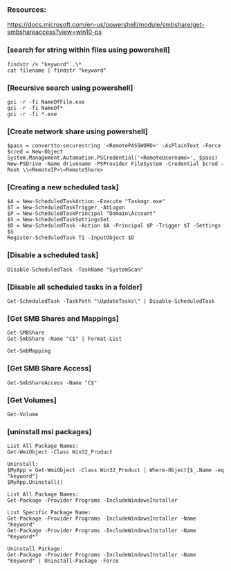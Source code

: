 ### Resources:
https://docs.microsoft.com/en-us/powershell/module/smbshare/get-smbshareaccess?view=win10-ps  


### [search for string within files using powershell]
```
findstr /s "keyword" .\*
cat filename | findstr "keyword"
```

### [Recursive search using powershell]
```
gci -r -fi NameOfFile.exe
gci -r -fi NameOf*
gci -r -fi *.exe
```

### [Create network share using powershell]
```
$pass = convertto-securestring '<RemotePASSWORD>' -AsPlainText -Force
$cred = New-Object System.Management.Automation.PSCredential('<RemoteUsername>', $pass)
New-PSDrive -Name drivename -PSProvider FileSystem -Credential $cred -Root \\<RemoteIP>\<RemoteShare>
```

### [Creating a new scheduled task]
```
$A = New-ScheduledTaskAction -Execute "Taskmgr.exe"
$T = New-ScheduledTaskTrigger -AtLogon
$P = New-ScheduledTaskPrincipal "Domain\Account"
$S = New-ScheduledTaskSettingsSet
$D = New-ScheduledTask -Action $A -Principal $P -Trigger $T -Settings $S
Register-ScheduledTask T1 -InputObject $D
```

### [Disable a scheduled task]
```
Disable-ScheduledTask -TaskName "SystemScan"
```

### [Disable all scheduled tasks in a folder]
```
Get-ScheduledTask -TaskPath "\UpdateTasks\" | Disable-ScheduledTask
```

### [Get SMB Shares and Mappings]
```
Get-SMBShare
Get-SmbShare -Name "C$" | Format-List

Get-SmbMapping
```

### [Get SMB Share Access]
```
Get-SmbShareAccess -Name "C$"
```

### [Get Volumes]
```
Get-Volume
```

### [uninstall msi packages]
```
List All Package Names:
Get-WmiObject -Class Win32_Product

Uninstall:
$MyApp = Get-WmiObject -Class Win32_Product | Where-Object{$_.Name -eq "keyword"}
$MyApp.Uninstall()

List All Package Names:
Get-Package -Provider Programs -IncludeWindowsInstaller

List Specific Package Name: 
Get-Package -Provider Programs -IncludeWindowsInstaller -Name "Keyword"
Get-Package -Provider Programs -IncludeWindowsInstaller -Name "Keyword*"

Uninstall Package:
Get-Package -Provider Programs -IncludeWindowsInstaller -Name "Keyword" | Uninstall-Package -Force
```
